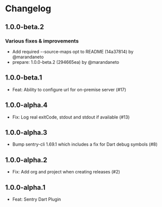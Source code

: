 # Changelog

## 1.0.0-beta.2

### Various fixes & improvements

- Add required --source-maps opt to README (14a37814) by @marandaneto
- prepare: 1.0.0-beta.2 (294665ea) by @marandaneto

## 1.0.0-beta.1

* Feat: Ability to configure url for on-premise server (#17)

## 1.0.0-alpha.4

* Fix: Log real exitCode, stdout and stdout if available (#13)

## 1.0.0-alpha.3

* Bump sentry-cli 1.69.1 which includes a fix for Dart debug symbols (#8)

## 1.0.0-alpha.2

* Fix: Add org and project when creating releases (#2)

## 1.0.0-alpha.1

* Feat: Sentry Dart Plugin
